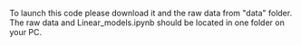 To launch this code please download it and the raw data from "data" folder. The raw data and Linear_models.ipynb should be located in one folder on your PC.
